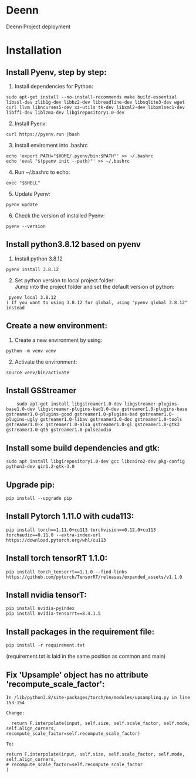 # Deenn
Deenn Project deployment

# Installation
## Install Pyenv, step by step:

1. Install dependencies for Python: 
```
sudo apt-get install --no-install-recommends make build-essential libssl-dev zlib1g-dev libbz2-dev libreadline-dev libsqlite3-dev wget curl llvm libncurses5-dev xz-utils tk-dev libxml2-dev libxmlsec1-dev libffi-dev liblzma-dev libgirepository1.0-dev
```

2. Install Pyenv:
```
curl https://pyenv.run |bash
```

3. Install enviroment into .bashrc 
```
echo 'export PATH="$HOME/.pyenv/bin:$PATH"' >> ~/.bashrc
echo 'eval "$(pyenv init --path)"' >> ~/.bashrc
```

4. Run ~/.bashrc to echo:
```
exec "$SHELL" 
```

5. Update Pyenv:
```
pyenv update
```

6. Check the version of installed Pyenv:
```
pyenv --version 
```

## Install python3.8.12 based on pyenv
1. Install python 3.8.12 
```
pyenv install 3.8.12
```
2. Set python version to local project folder:\
Jump into the project folder and set the default version of python:
```
 pyenv local 3.8.12
( If you want to using 3.8.12 for global, using "pyenv global 3.8.12" instead
```

## Create a new environment:
1. Create a new environment by using:
```
python -m venv venv
```
2. Activate the environment:
```
source venv/bin/activate
```

## Install GSStreamer
```
    sudo apt-get install libgstreamer1.0-dev libgstreamer-plugins-base1.0-dev libgstreamer-plugins-bad1.0-dev gstreamer1.0-plugins-base gstreamer1.0-plugins-good gstreamer1.0-plugins-bad gstreamer1.0-plugins-ugly gstreamer1.0-libav gstreamer1.0-doc gstreamer1.0-tools gstreamer1.0-x gstreamer1.0-alsa gstreamer1.0-gl gstreamer1.0-gtk3 gstreamer1.0-qt5 gstreamer1.0-pulseaudio 
```

## Install some build dependencies and gtk:
```
sudo apt install libgirepository1.0-dev gcc libcairo2-dev pkg-config python3-dev gir1.2-gtk-3.0
```
## Upgrade pip:

```
pip install --upgrade pip
```
## Install Pytorch 1.11.0 with cuda113:
```
pip install torch==1.11.0+cu113 torchvision==0.12.0+cu113 torchaudio==0.11.0 --extra-index-url https://download.pytorch.org/whl/cu113
```
## Install torch tensorRT 1.1.0:

```
pip install torch_tensorrt==1.1.0 --find-links https://github.com/pytorch/TensorRT/releases/expanded_assets/v1.1.0
```

## Install nvidia tensorT:

```
pip install nvidia-pyindex
pip install nvidia-tensorrt==8.4.1.5
```


## Install packages in the requirement file:
```
pip install -r requirement.txt 
```
(requirement.txt is laid in the same position as common and main)	

## Fix 'Upsample' object has no attribute 'recompute_scale_factor':
```
In /lib/python3.8/site-packages/torch/nn/modules/upsampling.py in line 153-154

Change:

  return F.interpolate(input, self.size, self.scale_factor, self.mode, self.align_corners,
recompute_scale_factor=self.recompute_scale_factor)

To:

return F.interpolate(input, self.size, self.scale_factor, self.mode, self.align_corners,
# recompute_scale_factor=self.recompute_scale_factor
)

```
